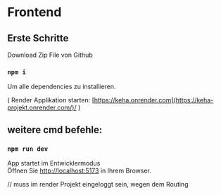 # Frontend

## Erste Schritte

Download Zip File von Github

### `npm i`
Um alle dependencies zu installieren.


( Render Applikation starten:
[https://keha.onrender.com](https://keha-projekt.onrender.com/)/ )


## weitere cmd befehle:


### `npm run dev`

App startet im Entwicklermodus\
Öffnen Sie  [http://localhost:5173](http://localhost:5173) in Ihrem Browser.


// muss im render Projekt eingeloggt sein, wegen dem Routing


